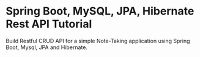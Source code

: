 # Spring Boot, MySQL, JPA, Hibernate Rest API Tutorial

Build Restful CRUD API for a simple Note-Taking application using Spring Boot, Mysql, JPA and Hibernate.
